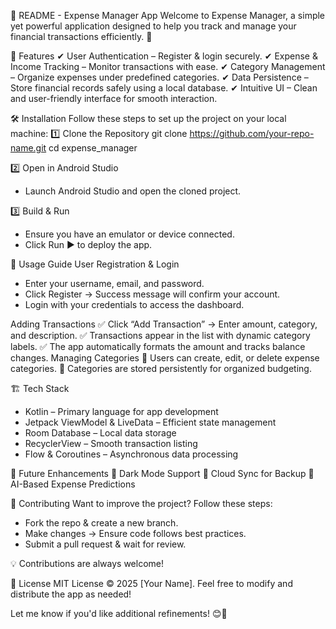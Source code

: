 📘 README - Expense Manager App
Welcome to Expense Manager, a simple yet powerful application designed to help you track and manage your financial transactions efficiently. 🚀

🔹 Features
✔ User Authentication – Register & login securely.
✔ Expense & Income Tracking – Monitor transactions with ease.
✔ Category Management – Organize expenses under predefined categories.
✔ Data Persistence – Store financial records safely using a local database.
✔ Intuitive UI – Clean and user-friendly interface for smooth interaction.

🛠 Installation
Follow these steps to set up the project on your local machine:
1️⃣ Clone the Repository
git clone https://github.com/your-repo-name.git
cd expense_manager


2️⃣ Open in Android Studio
- Launch Android Studio and open the cloned project.

3️⃣ Build & Run
- Ensure you have an emulator or device connected.
- Click Run ▶️ to deploy the app.


🔹 Usage Guide
User Registration & Login
- Enter your username, email, and password.
- Click Register → Success message will confirm your account.
- Login with your credentials to access the dashboard.

Adding Transactions
✅ Click “Add Transaction” → Enter amount, category, and description.
✅ Transactions appear in the list with dynamic category labels.
✅ The app automatically formats the amount and tracks balance changes.
Managing Categories
🔹 Users can create, edit, or delete expense categories.
🔹 Categories are stored persistently for organized budgeting.

🏗 Tech Stack
- Kotlin – Primary language for app development
- Jetpack ViewModel & LiveData – Efficient state management
- Room Database – Local data storage
- RecyclerView – Smooth transaction listing
- Flow & Coroutines – Asynchronous data processing


📌 Future Enhancements
🚀 Dark Mode Support
🚀 Cloud Sync for Backup
🚀 AI-Based Expense Predictions

🎯 Contributing
Want to improve the project? Follow these steps:
- Fork the repo & create a new branch.
- Make changes → Ensure code follows best practices.
- Submit a pull request & wait for review.

💡 Contributions are always welcome!

📝 License
MIT License © 2025 [Your Name].
Feel free to modify and distribute the app as needed!

Let me know if you'd like additional refinements! 😊🚀
